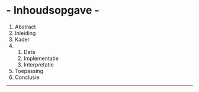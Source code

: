 
# - Inhoudsopgave - 

1. Abstract
2. Inleiding
3. Kader
3. 1. Data
	2. Implementatie
	2. Interpretatie 
4. Toepassing
5. Conclusie

---- 